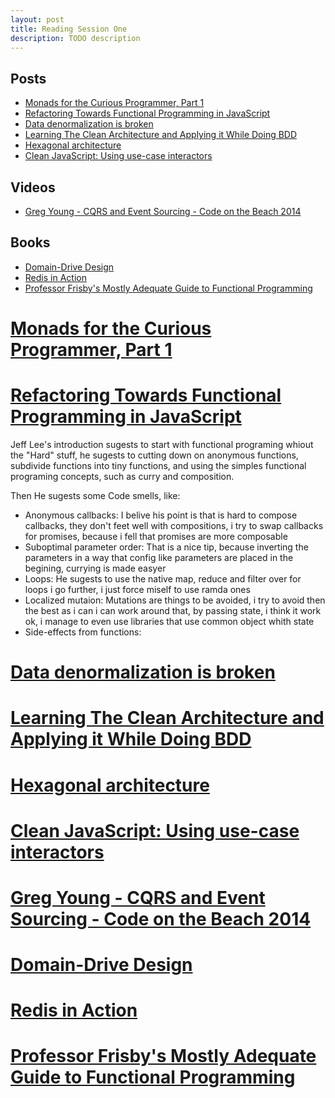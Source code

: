 ```yaml
---
layout: post
title: Reading Session One
description: TODO description
---
```


## Posts
- [Monads for the Curious Programmer, Part 1](#anchor-01)
- [Refactoring Towards Functional Programming in JavaScript](#anchor-02)
- [Data denormalization is broken](#anchor-03)
- [Learning The Clean Architecture and Applying it While Doing BDD](#anchor-04)
- [Hexagonal architecture](#anchor-05)
- [Clean JavaScript: Using use-case interactors](#anchor-06)
## Videos
- [Greg Young - CQRS and Event Sourcing - Code on the Beach 2014](#anchor-07)
## Books
- [Domain-Drive Design](#anchor-08)
- [Redis in Action](#anchor-09)
- [Professor Frisby's Mostly Adequate Guide to Functional Programming](#anchor-10)


# [Monads for the Curious Programmer, Part 1](https://bartoszmilewski.com/2011/01/09/monads-for-the-curious-programmer-part-1/)<a id="anchor-01"></a>

# [Refactoring Towards Functional Programming in JavaScript](http://rebootjeff.github.io/blog/2015/06/14/refactoring-towards-functional-programming-in-javascript/)<a id="anchor-02"></a>

Jeff Lee's introduction sugests to start with functional programing whiout the
"Hard" stuff, he sugests to cutting down on anonymous functions,
subdivide functions into tiny functions, and using the simples functional
programing concepts, such as curry and composition.

Then He sugests some Code smells, like:
- Anonymous callbacks:
  I belive his point is that is hard to compose callbacks,
  they don't feet well with compositions, i try to swap callbacks for promises,
  because i fell that promises are more composable
- Suboptimal parameter order:
  That is a nice tip, because inverting the
  parameters in a way that config like parameters are placed in the begining,
  currying is made easyer
- Loops:
  He sugests to use the native map, reduce and filter over for loops
  i go further, i just force miself to use ramda ones
- Localized mutaion:
  Mutations are things to be avoided, i try to avoid then
  the best as i can i can work around that, by passing state, i think it work
  ok, i manage to even use libraries that use common object whith state
- Side-effects from functions:

# [Data denormalization is broken](https://hackernoon.com/data-denormalization-is-broken-7b697352f405)<a id="anchor-03"></a>

# [Learning The Clean Architecture and Applying it While Doing BDD](http://code-zest.blogspot.com.br/2015/09/learning-clean-architecture-and.html)<a id="anchor-04"></a>

# [Hexagonal architecture](http://alistair.cockburn.us/Hexagonal+architecture)<a id="anchor-05"></a>

# [Clean JavaScript: Using use-case interactors](https://medium.com/@dtinth/clean-javascript-using-use-case-interactors-f3a50c138154#.7bi4wdnf0)<a id="anchor-06"></a>

# [Greg Young - CQRS and Event Sourcing - Code on the Beach 2014](https://www.youtube.com/watch?v=JHGkaShoyNs)<a id="anchor-07"></a>

# [Domain-Drive Design](http://www.infoq.com/resource/minibooks/domain-driven-design-quickly/en/pdf/DomainDrivenDesignQuicklyOnline.pdf)<a id="anchor-08"></a>

# [Redis in Action](https://redislabs.com/ebook/redis-in-action/foreword)<a id="anchor-09"></a>

# [Professor Frisby's Mostly Adequate Guide to Functional Programming](https://drboolean.gitbooks.io/mostly-adequate-guide/content/)<a id="anchor-10"></a>

